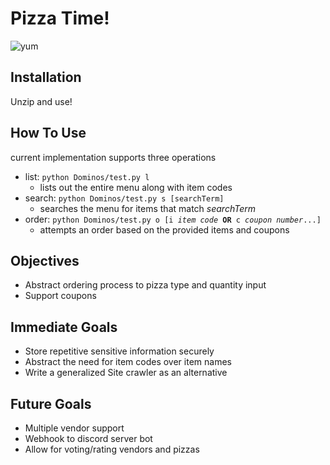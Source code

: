 <h1>Pizza Time!</h1>
<img src="https://images-wixmp-ed30a86b8c4ca887773594c2.wixmp.com/f/72830f1b-b08b-4346-a0f2-3532c97f0f73/df27ifm-b0acc8c4-9bcb-44ac-be82-cf8445b30b14.png/v1/fill/w_1056,h_757/pizza_time___png_by_stjimmy2000_df27ifm-pre.png?token=eyJ0eXAiOiJKV1QiLCJhbGciOiJIUzI1NiJ9.eyJzdWIiOiJ1cm46YXBwOjdlMGQxODg5ODIyNjQzNzNhNWYwZDQxNWVhMGQyNmUwIiwiaXNzIjoidXJuOmFwcDo3ZTBkMTg4OTgyMjY0MzczYTVmMGQ0MTVlYTBkMjZlMCIsIm9iaiI6W1t7ImhlaWdodCI6Ijw9NzYxIiwicGF0aCI6IlwvZlwvNzI4MzBmMWItYjA4Yi00MzQ2LWEwZjItMzUzMmM5N2YwZjczXC9kZjI3aWZtLWIwYWNjOGM0LTliY2ItNDRhYy1iZTgyLWNmODQ0NWIzMGIxNC5wbmciLCJ3aWR0aCI6Ijw9MTA2MSJ9XV0sImF1ZCI6WyJ1cm46c2VydmljZTppbWFnZS5vcGVyYXRpb25zIl19.vLiSapv-wo98gvKTg_T2bnWDZuoVNlT4V8jRwfxWYTI" alt="yum">
<h2>Installation</h2>
Unzip and use!
<h2>How To Use</h2>
current implementation supports three operations
<ul> <li>list: <code>python Dominos/test.py l</code><ul>
     <li>lists out the entire menu along with item codes</li></ul></li>
     <li>search: <code>python Dominos/test.py s [searchTerm]</code><ul>
     <li>searches the menu for items that match <i>searchTerm</i></li></ul></li>
     <li>order: <code>python Dominos/test.py o [i <i>item code</i> <b>OR</b> c <i>coupon number</i>...]</code><ul>
     <li>attempts an order based on the provided items and coupons</li></ul></li>
</ul>
<h2>Objectives</h2>
<ul> <li>Abstract ordering process to pizza type and quantity input</li>
     <li>Support coupons</li>
</ul>
<h2>Immediate Goals</h2>
<ul> <li>Store repetitive sensitive information securely</li>
     <li>Abstract the need for item codes over item names</li>
     <li>Write a generalized Site crawler as an alternative</li>
</ul>
<h2>Future Goals</h2>
<ul> <li>Multiple vendor support</li>
     <li>Webhook to discord server bot</li>
     <li>Allow for voting/rating vendors and pizzas</li>
</ul>

